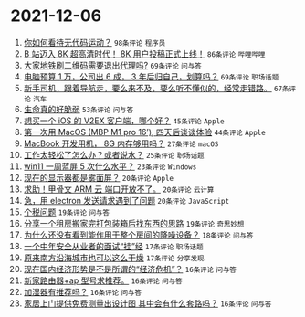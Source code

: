 # 2021-12-06

1. [你如何看待无代码运动？](https://www.v2ex.com/t/820257) `98条评论` `程序员`
1. [B 站迈入 8K 超高清时代！ 8K 用户投稿正式上线！](https://www.v2ex.com/t/820279) `86条评论` `哔哩哔哩`
1. [大家地铁刷二维码需要退出代理吗?](https://www.v2ex.com/t/820249) `69条评论` `问与答`
1. [电脑预算 1 万，公司出 6 成， 3 年后归自己，划算吗？](https://www.v2ex.com/t/820373) `69条评论` `职场话题`
1. [新手司机，跟着导航走，要么来不及，要么听不懂似的，经常走错路。](https://www.v2ex.com/t/820336) `67条评论` `汽车`
1. [生命真的好脆弱](https://www.v2ex.com/t/820389) `53条评论` `问与答`
1. [想买一个 iOS 的 V2EX 客户端，哪个好？](https://www.v2ex.com/t/820329) `45条评论` `Apple`
1. [第一次用 MacOS (MBP M1 pro 16’), 四天后谈谈体验](https://www.v2ex.com/t/820418) `44条评论` `Apple`
1. [MacBook 开发用机， 8G 内存够用吗？](https://www.v2ex.com/t/820399) `27条评论` `macOS`
1. [工作太轻松了怎么办？或者说水？](https://www.v2ex.com/t/820359) `25条评论` `职场话题`
1. [win11 一周蓝屏 5 次什么水平？](https://www.v2ex.com/t/820433) `23条评论` `Windows`
1. [现在的显示器都是雾面屏？](https://www.v2ex.com/t/820431) `20条评论` `Apple`
1. [求助！甲骨文 ARM 云 端口开放不了。](https://www.v2ex.com/t/820374) `20条评论` `云计算`
1. [急，用 electron 发送请求遇到了问题](https://www.v2ex.com/t/820365) `20条评论` `JavaScript`
1. [个税问题](https://www.v2ex.com/t/820325) `19条评论` `问与答`
1. [分享一个租房搬家完打包装箱后找东西的思路](https://www.v2ex.com/t/820276) `19条评论` `奇思妙想`
1. [为什么还没有看到能作用于整个房间的降噪设备？](https://www.v2ex.com/t/820252) `18条评论` `问与答`
1. [一个中年安全从业者的面试“挂”经](https://www.v2ex.com/t/820453) `17条评论` `职场话题`
1. [原来南方沿海城市也可以这么干燥](https://www.v2ex.com/t/820322) `17条评论` `分享发现`
1. [现在国内经济形势是不是所谓的“经济危机”？](https://www.v2ex.com/t/820397) `16条评论` `问与答`
1. [新家路由器+ap 型号求推荐。](https://www.v2ex.com/t/820272) `16条评论` `问与答`
1. [加湿器有推荐吗？](https://www.v2ex.com/t/820263) `16条评论` `问与答`
1. [家居上门提供免费测量出设计图 其中会有什么套路吗？](https://www.v2ex.com/t/820262) `16条评论` `问与答`
